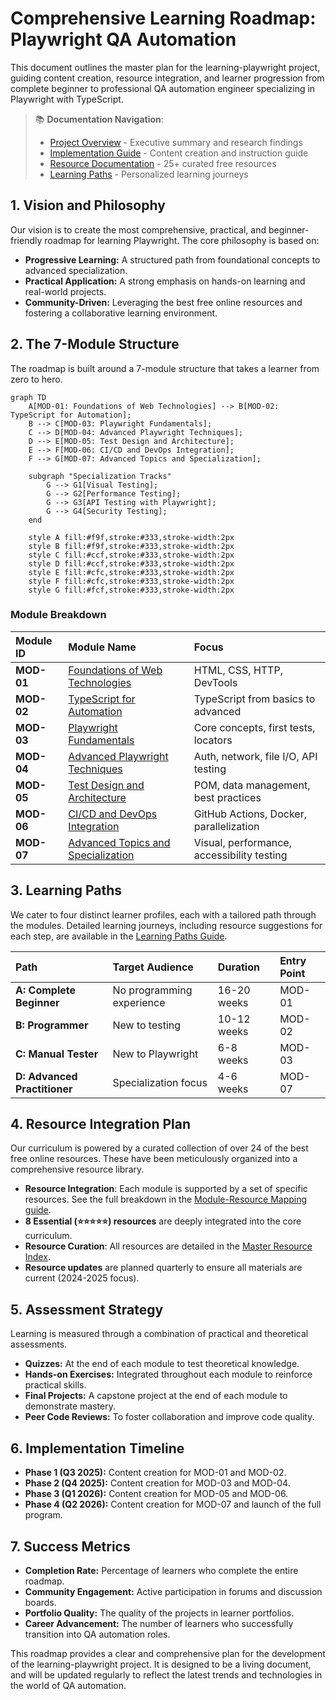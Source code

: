 # Comprehensive Learning Roadmap: Playwright QA Automation

This document outlines the master plan for the learning-playwright project, guiding content creation, resource integration, and learner progression from complete beginner to professional QA automation engineer specializing in Playwright with TypeScript.

> 📚 **Documentation Navigation**:
> - [Project Overview](project-overview.md) - Executive summary and research findings
> - [Implementation Guide](implementation-guide.md) - Content creation and instruction guide
> - [Resource Documentation](resources/README.md) - 25+ curated free resources
> - [Learning Paths](resources/learning-paths.md) - Personalized learning journeys

## 1. Vision and Philosophy

Our vision is to create the most comprehensive, practical, and beginner-friendly roadmap for learning Playwright. The core philosophy is based on:

-   **Progressive Learning:** A structured path from foundational concepts to advanced specialization.
-   **Practical Application:** A strong emphasis on hands-on learning and real-world projects.
-   **Community-Driven:** Leveraging the best free online resources and fostering a collaborative learning environment.

## 2. The 7-Module Structure

The roadmap is built around a 7-module structure that takes a learner from zero to hero.

```mermaid
graph TD
    A[MOD-01: Foundations of Web Technologies] --> B[MOD-02: TypeScript for Automation];
    B --> C[MOD-03: Playwright Fundamentals];
    C --> D[MOD-04: Advanced Playwright Techniques];
    D --> E[MOD-05: Test Design and Architecture];
    E --> F[MOD-06: CI/CD and DevOps Integration];
    F --> G[MOD-07: Advanced Topics and Specialization];

    subgraph "Specialization Tracks"
        G --> G1[Visual Testing];
        G --> G2[Performance Testing];
        G --> G3[API Testing with Playwright];
        G --> G4[Security Testing];
    end

    style A fill:#f9f,stroke:#333,stroke-width:2px
    style B fill:#f9f,stroke:#333,stroke-width:2px
    style C fill:#ccf,stroke:#333,stroke-width:2px
    style D fill:#ccf,stroke:#333,stroke-width:2px
    style E fill:#cfc,stroke:#333,stroke-width:2px
    style F fill:#cfc,stroke:#333,stroke-width:2px
    style G fill:#fcf,stroke:#333,stroke-width:2px
```

### Module Breakdown

| Module ID | Module Name | Focus |
| :--- | :--- | :--- |
| **MOD-01** | [Foundations of Web Technologies](./resources/categories/01-official-documentation.md) | HTML, CSS, HTTP, DevTools |
| **MOD-02** | [TypeScript for Automation](./resources/categories/01-official-documentation.md) | TypeScript from basics to advanced |
| **MOD-03** | [Playwright Fundamentals](./resources/categories/06-practice-resources.md) | Core concepts, first tests, locators |
| **MOD-04** | [Advanced Playwright Techniques](./resources/categories/04-community-resources.md) | Auth, network, file I/O, API testing |
| **MOD-05** | [Test Design and Architecture](./resources/categories/07-best-practices.md) | POM, data management, best practices |
| **MOD-06** | [CI/CD and DevOps Integration](./resources/categories/05-tools-integration.md) | GitHub Actions, Docker, parallelization |
| **MOD-07** | [Advanced Topics and Specialization](./resources/categories/07-best-practices.md) | Visual, performance, accessibility testing |

## 3. Learning Paths

We cater to four distinct learner profiles, each with a tailored path through the modules. Detailed learning journeys, including resource suggestions for each step, are available in the [Learning Paths Guide](./resources/guides/learning-paths.md).

| Path | Target Audience | Duration | Entry Point |
| :--- | :--- | :--- | :--- |
| **A: Complete Beginner** | No programming experience | 16-20 weeks | MOD-01 |
| **B: Programmer** | New to testing | 10-12 weeks | MOD-02 |
| **C: Manual Tester** | New to Playwright | 6-8 weeks | MOD-03 |
| **D: Advanced Practitioner** | Specialization focus | 4-6 weeks | MOD-07 |

## 4. Resource Integration Plan

Our curriculum is powered by a curated collection of over 24 of the best free online resources. These have been meticulously organized into a comprehensive resource library.

-   **Resource Integration**: Each module is supported by a set of specific resources. See the full breakdown in the [Module-Resource Mapping guide](./resources/guides/module-mapping.md).
-   **8 Essential (⭐⭐⭐⭐⭐) resources** are deeply integrated into the core curriculum.
-   **Resource Curation**: All resources are detailed in the [Master Resource Index](./resources/master-resource-index.md).
-   **Resource updates** are planned quarterly to ensure all materials are current (2024-2025 focus).

## 5. Assessment Strategy

Learning is measured through a combination of practical and theoretical assessments.

-   **Quizzes:** At the end of each module to test theoretical knowledge.
-   **Hands-on Exercises:** Integrated throughout each module to reinforce practical skills.
-   **Final Projects:** A capstone project at the end of each module to demonstrate mastery.
-   **Peer Code Reviews:** To foster collaboration and improve code quality.

## 6. Implementation Timeline

-   **Phase 1 (Q3 2025):** Content creation for MOD-01 and MOD-02.
-   **Phase 2 (Q4 2025):** Content creation for MOD-03 and MOD-04.
-   **Phase 3 (Q1 2026):** Content creation for MOD-05 and MOD-06.
-   **Phase 4 (Q2 2026):** Content creation for MOD-07 and launch of the full program.

## 7. Success Metrics

-   **Completion Rate:** Percentage of learners who complete the entire roadmap.
-   **Community Engagement:** Active participation in forums and discussion boards.
-   **Portfolio Quality:** The quality of the projects in learner portfolios.
-   **Career Advancement:** The number of learners who successfully transition into QA automation roles.

This roadmap provides a clear and comprehensive plan for the development of the learning-playwright project. It is designed to be a living document, and will be updated regularly to reflect the latest trends and technologies in the world of QA automation.